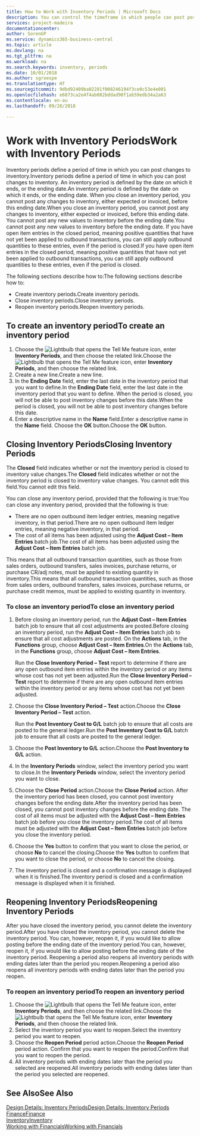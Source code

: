 ```yaml
---
title: How to Work with Inventory Periods | Microsoft Docs
description: You can control the timeframe in which people can post post changes to inventory by defining inventory periods.
services: project-madeira
documentationcenter: 
author: SorenGP
ms.service: dynamics365-business-central
ms.topic: article
ms.devlang: na
ms.tgt_pltfrm: na
ms.workload: na
ms.search.keywords: inventory, periods
ms.date: 10/01/2018
ms.author: sgroespe
ms.translationtype: HT
ms.sourcegitcommit: 9dbd92409ba02281f008246194f3ce0c53e4e001
ms.openlocfilehash: e6873ca2e4f4ab082bddad90f1ab59edb34a2a63
ms.contentlocale: en-au
ms.lasthandoff: 09/28/2018

---
```

# <a name="work-with-inventory-periods"></a><span data-ttu-id="b4850-103">Work with Inventory Periods</span><span class="sxs-lookup"><span data-stu-id="b4850-103">Work with Inventory Periods</span></span>
<span data-ttu-id="b4850-104">Inventory periods define a period of time in which you can post changes to inventory.</span><span class="sxs-lookup"><span data-stu-id="b4850-104">Inventory periods define a period of time in which you can post changes to inventory.</span></span> <span data-ttu-id="b4850-105">An inventory period is defined by the date on which it ends, or the ending date.</span><span class="sxs-lookup"><span data-stu-id="b4850-105">An inventory period is defined by the date on which it ends, or the ending date.</span></span> <span data-ttu-id="b4850-106">When you close an inventory period, you cannot post any changes to inventory, either expected or invoiced, before this ending date.</span><span class="sxs-lookup"><span data-stu-id="b4850-106">When you close an inventory period, you cannot post any changes to inventory, either expected or invoiced, before this ending date.</span></span> <span data-ttu-id="b4850-107">You cannot post any new values to inventory before the ending date.</span><span class="sxs-lookup"><span data-stu-id="b4850-107">You cannot post any new values to inventory before the ending date.</span></span> <span data-ttu-id="b4850-108">If you have open item entries in the closed period, meaning positive quantities that have not yet been applied to outbound transactions, you can still apply outbound quantities to these entries, even if the period is closed.</span><span class="sxs-lookup"><span data-stu-id="b4850-108">If you have open item entries in the closed period, meaning positive quantities that have not yet been applied to outbound transactions, you can still apply outbound quantities to these entries, even if the period is closed.</span></span>  

<span data-ttu-id="b4850-109">The following sections describe how to:</span><span class="sxs-lookup"><span data-stu-id="b4850-109">The following sections describe how to:</span></span>  

* <span data-ttu-id="b4850-110">Create inventory periods.</span><span class="sxs-lookup"><span data-stu-id="b4850-110">Create inventory periods.</span></span>  
* <span data-ttu-id="b4850-111">Close inventory periods.</span><span class="sxs-lookup"><span data-stu-id="b4850-111">Close inventory periods.</span></span>  
* <span data-ttu-id="b4850-112">Reopen inventory periods.</span><span class="sxs-lookup"><span data-stu-id="b4850-112">Reopen inventory periods.</span></span>  

## <a name="to-create-an-inventory-period"></a><span data-ttu-id="b4850-113">To create an inventory period</span><span class="sxs-lookup"><span data-stu-id="b4850-113">To create an inventory period</span></span>  
1. <span data-ttu-id="b4850-114">Choose the ![Lightbulb that opens the Tell Me feature](media/ui-search/search_small.png "Tell me what you want to do") icon, enter **Inventory Periods**, and then choose the related link.</span><span class="sxs-lookup"><span data-stu-id="b4850-114">Choose the ![Lightbulb that opens the Tell Me feature](media/ui-search/search_small.png "Tell me what you want to do") icon, enter **Inventory Periods**, and then choose the related link.</span></span>  
2. <span data-ttu-id="b4850-115">Create a new line.</span><span class="sxs-lookup"><span data-stu-id="b4850-115">Create a new line.</span></span>  
3. <span data-ttu-id="b4850-116">In the **Ending Date** field, enter the last date in the inventory period that you want to define.</span><span class="sxs-lookup"><span data-stu-id="b4850-116">In the **Ending Date** field, enter the last date in the inventory period that you want to define.</span></span> <span data-ttu-id="b4850-117">When the period is closed, you will not be able to post inventory changes before this date.</span><span class="sxs-lookup"><span data-stu-id="b4850-117">When the period is closed, you will not be able to post inventory changes before this date.</span></span>  
4. <span data-ttu-id="b4850-118">Enter a descriptive name in the **Name** field.</span><span class="sxs-lookup"><span data-stu-id="b4850-118">Enter a descriptive name in the **Name** field.</span></span> <span data-ttu-id="b4850-119">Choose the **OK** button.</span><span class="sxs-lookup"><span data-stu-id="b4850-119">Choose the **OK** button.</span></span>  

## <a name="closing-inventory-periods"></a><span data-ttu-id="b4850-120">Closing Inventory Periods</span><span class="sxs-lookup"><span data-stu-id="b4850-120">Closing Inventory Periods</span></span>  
<span data-ttu-id="b4850-121">The **Closed** field indicates whether or not the inventory period is closed to inventory value changes.</span><span class="sxs-lookup"><span data-stu-id="b4850-121">The **Closed** field indicates whether or not the inventory period is closed to inventory value changes.</span></span> <span data-ttu-id="b4850-122">You cannot edit this field.</span><span class="sxs-lookup"><span data-stu-id="b4850-122">You cannot edit this field.</span></span>  

<span data-ttu-id="b4850-123">You can close any inventory period, provided that the following is true:</span><span class="sxs-lookup"><span data-stu-id="b4850-123">You can close any inventory period, provided that the following is true:</span></span>  

* <span data-ttu-id="b4850-124">There are no open outbound item ledger entries, meaning negative inventory, in that period.</span><span class="sxs-lookup"><span data-stu-id="b4850-124">There are no open outbound item ledger entries, meaning negative inventory, in that period.</span></span>  
* <span data-ttu-id="b4850-125">The cost of all items has been adjusted using the **Adjust Cost – Item Entries** batch job.</span><span class="sxs-lookup"><span data-stu-id="b4850-125">The cost of all items has been adjusted using the **Adjust Cost – Item Entries** batch job.</span></span>  

<span data-ttu-id="b4850-126">This means that all outbound transaction quantities, such as those from sales orders, outbound transfers, sales invoices, purchase returns, or purchase CR/adj notes, must be applied to existing quantity in inventory.</span><span class="sxs-lookup"><span data-stu-id="b4850-126">This means that all outbound transaction quantities, such as those from sales orders, outbound transfers, sales invoices, purchase returns, or purchase credit memos, must be applied to existing quantity in inventory.</span></span>  

### <a name="to-close-an-inventory-period"></a><span data-ttu-id="b4850-127">To close an inventory period</span><span class="sxs-lookup"><span data-stu-id="b4850-127">To close an inventory period</span></span>  
1. <span data-ttu-id="b4850-128">Before closing an inventory period, run the **Adjust Cost – Item Entries** batch job to ensure that all cost adjustments are posted.</span><span class="sxs-lookup"><span data-stu-id="b4850-128">Before closing an inventory period, run the **Adjust Cost – Item Entries** batch job to ensure that all cost adjustments are posted.</span></span> <span data-ttu-id="b4850-129">On the **Actions** tab, in the **Functions** group, choose **Adjust Cost – Item Entries**.</span><span class="sxs-lookup"><span data-stu-id="b4850-129">On the **Actions** tab, in the **Functions** group, choose **Adjust Cost – Item Entries**.</span></span>  

     <span data-ttu-id="b4850-130">Run the **Close Inventory Period – Test** report to determine if there are any open outbound item entries within the inventory period or any items whose cost has not yet been adjusted.</span><span class="sxs-lookup"><span data-stu-id="b4850-130">Run the **Close Inventory Period – Test** report to determine if there are any open outbound item entries within the inventory period or any items whose cost has not yet been adjusted.</span></span>  
2. <span data-ttu-id="b4850-131">Choose the **Close Inventory Period – Test** action.</span><span class="sxs-lookup"><span data-stu-id="b4850-131">Choose the **Close Inventory Period – Test** action.</span></span>  

     <span data-ttu-id="b4850-132">Run the **Post Inventory Cost to G/L** batch job to ensure that all costs are posted to the general ledger.</span><span class="sxs-lookup"><span data-stu-id="b4850-132">Run the **Post Inventory Cost to G/L** batch job to ensure that all costs are posted to the general ledger.</span></span>  
3. <span data-ttu-id="b4850-133">Choose the **Post Inventory to G/L** action.</span><span class="sxs-lookup"><span data-stu-id="b4850-133">Choose the **Post Inventory to G/L** action.</span></span>  
4. <span data-ttu-id="b4850-134">In the **Inventory Periods** window, select the inventory period you want to close.</span><span class="sxs-lookup"><span data-stu-id="b4850-134">In the **Inventory Periods** window, select the inventory period you want to close.</span></span>  
5. <span data-ttu-id="b4850-135">Choose the **Close Period** action.</span><span class="sxs-lookup"><span data-stu-id="b4850-135">Choose the **Close Period** action.</span></span> <span data-ttu-id="b4850-136">After the inventory period has been closed, you cannot post inventory changes before the ending date.</span><span class="sxs-lookup"><span data-stu-id="b4850-136">After the inventory period has been closed, you cannot post inventory changes before the ending date.</span></span> <span data-ttu-id="b4850-137">The cost of all items must be adjusted with the **Adjust Cost – Item Entries** batch job before you close the inventory period.</span><span class="sxs-lookup"><span data-stu-id="b4850-137">The cost of all items must be adjusted with the **Adjust Cost – Item Entries** batch job before you close the inventory period.</span></span>  
6. <span data-ttu-id="b4850-138">Choose the **Yes** button to confirm that you want to close the period, or choose **No** to cancel the closing.</span><span class="sxs-lookup"><span data-stu-id="b4850-138">Choose the **Yes** button to confirm that you want to close the period, or choose **No** to cancel the closing.</span></span>  
7. <span data-ttu-id="b4850-139">The inventory period is closed and a confirmation message is displayed when it is finished.</span><span class="sxs-lookup"><span data-stu-id="b4850-139">The inventory period is closed and a confirmation message is displayed when it is finished.</span></span>  

## <a name="reopening-inventory-periods"></a><span data-ttu-id="b4850-140">Reopening Inventory Periods</span><span class="sxs-lookup"><span data-stu-id="b4850-140">Reopening Inventory Periods</span></span>  
<span data-ttu-id="b4850-141">After you have closed the inventory period, you cannot delete the inventory period.</span><span class="sxs-lookup"><span data-stu-id="b4850-141">After you have closed the inventory period, you cannot delete the inventory period.</span></span> <span data-ttu-id="b4850-142">You can, however, reopen it, if you would like to allow posting before the ending date of the inventory period.</span><span class="sxs-lookup"><span data-stu-id="b4850-142">You can, however, reopen it, if you would like to allow posting before the ending date of the inventory period.</span></span> <span data-ttu-id="b4850-143">Reopening a period also reopens all inventory periods with ending dates later than the period you reopen.</span><span class="sxs-lookup"><span data-stu-id="b4850-143">Reopening a period also reopens all inventory periods with ending dates later than the period you reopen.</span></span>  

### <a name="to-reopen-an-inventory-period"></a><span data-ttu-id="b4850-144">To reopen an inventory period</span><span class="sxs-lookup"><span data-stu-id="b4850-144">To reopen an inventory period</span></span>  
1. <span data-ttu-id="b4850-145">Choose the ![Lightbulb that opens the Tell Me feature](media/ui-search/search_small.png "Tell me what you want to do") icon, enter **Inventory Periods**, and then choose the related link.</span><span class="sxs-lookup"><span data-stu-id="b4850-145">Choose the ![Lightbulb that opens the Tell Me feature](media/ui-search/search_small.png "Tell me what you want to do") icon, enter **Inventory Periods**, and then choose the related link.</span></span>  
2. <span data-ttu-id="b4850-146">Select the inventory period you want to reopen.</span><span class="sxs-lookup"><span data-stu-id="b4850-146">Select the inventory period you want to reopen.</span></span>  
3. <span data-ttu-id="b4850-147">Choose the **Reopen Period** period action.</span><span class="sxs-lookup"><span data-stu-id="b4850-147">Choose the **Reopen Period** period action.</span></span> <span data-ttu-id="b4850-148">Confirm that you want to reopen the period.</span><span class="sxs-lookup"><span data-stu-id="b4850-148">Confirm that you want to reopen the period.</span></span>  
4. <span data-ttu-id="b4850-149">All inventory periods with ending dates later than the period you selected are reopened.</span><span class="sxs-lookup"><span data-stu-id="b4850-149">All inventory periods with ending dates later than the period you selected are reopened.</span></span>  

## <a name="see-also"></a><span data-ttu-id="b4850-150">See Also</span><span class="sxs-lookup"><span data-stu-id="b4850-150">See Also</span></span>  
[<span data-ttu-id="b4850-151">Design Details: Inventory Periods</span><span class="sxs-lookup"><span data-stu-id="b4850-151">Design Details: Inventory Periods</span></span>](design-details-inventory-periods.md)  
[<span data-ttu-id="b4850-152">Finance</span><span class="sxs-lookup"><span data-stu-id="b4850-152">Finance</span></span>](finance.md)  
[<span data-ttu-id="b4850-153">Inventory</span><span class="sxs-lookup"><span data-stu-id="b4850-153">Inventory</span></span>](inventory-manage-inventory.md)  
[<span data-ttu-id="b4850-154">Working with Financials</span><span class="sxs-lookup"><span data-stu-id="b4850-154">Working with Financials</span></span>](ui-work-product.md)

